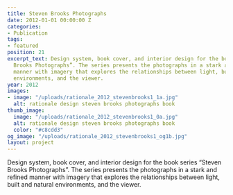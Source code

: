 ```yaml
---
title: Steven Brooks Photographs
date: 2012-01-01 00:00:00 Z
categories:
- Publication
tags:
- featured
position: 21
excerpt_text: Design system, book cover, and interior design for the book series “Steven
  Brooks Photographs”. The series presents the photographs in a stark and refined
  manner with imagery that explores the relationships between light, built and natural
  environments, and the viewer.
year: 2012
images:
- image: "/uploads/rationale_2012_stevenbrooks1_1a.jpg"
  alt: rationale design steven brooks photographs book
thumb_image:
  image: "/uploads/rationale_2012_stevenbrooks1_0a.jpg"
  alt: rationale design steven brooks photographs book
  color: "#c8cdd3"
og_image: "/uploads/rationale_2012_stevenbrooks1_og1b.jpg"
layout: project
---
```


Design system, book cover, and interior design for the book series “Steven Brooks Photographs”. The series presents the photographs in a stark and refined manner with imagery that explores the relationships between light, built and natural environments, and the viewer.